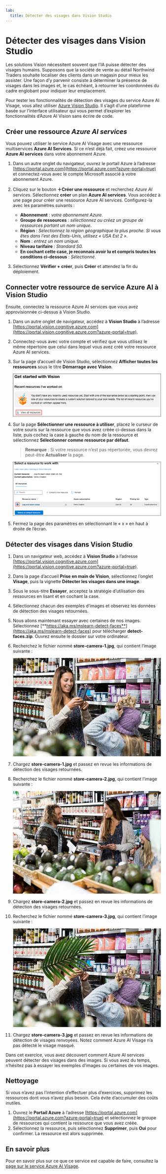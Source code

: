 ```yaml
---
lab:
  title: Détecter des visages dans Vision Studio
---
```


# Détecter des visages dans Vision Studio

Les solutions Vision nécessitent souvent que l’IA puisse détecter des visages humains. Supposons que la société de vente au détail Northwind Traders souhaite localiser des clients dans un magasin pour mieux les assister. Une façon d’y parvenir consiste à déterminer la présence de visages dans les images et, le cas échéant, à retourner les coordonnées du cadre englobant pour indiquer leur emplacement.

Pour tester les fonctionnalités de détection des visages du service Azure AI Visage, vous allez utiliser [Azure Vision Studio](https://portal.vision.cognitive.azure.com/). Il s’agit d’une plateforme basée sur l’interface utilisateur qui vous permet d’explorer les fonctionnalités d’Azure AI Vision sans écrire de code.

## Créer une ressource *Azure AI services*

Vous pouvez utiliser le service Azure AI Visage avec une ressource multiservices **Azure AI Services**. Si ce n’est déjà fait, créez une ressource **Azure AI services** dans votre abonnement Azure.

1. Dans un autre onglet du navigateur, ouvrez le portail Azure à l’adresse [https://portal.azure.com](https://portal.azure.com?azure-portal=true) et connectez-vous avec le compte Microsoft associé à votre abonnement Azure.

1. Cliquez sur le bouton **&#65291;Créer une ressource** et recherchez *Azure AI services*. Sélectionnez **créer** un plan **Azure AI services**. Vous accédez à une page pour créer une ressource Azure AI services. Configurez-la avec les paramètres suivants :
    - **Abonnement** : *votre abonnement Azure*.
    - **Groupe de ressources** : *sélectionnez ou créez un groupe de ressources portant un nom unique*.
    - **Région** : *Sélectionnez la région géographique la plus proche. Si vous êtes dans l’est des États-Unis, utilisez « USA Est 2 »*.
    - **Nom** : *entrez un nom unique.*
    - **Niveau tarifaire** : *Standard S0.*
    - **En cochant cette case, je reconnais avoir lu et compris toutes les conditions ci-dessous** : *Sélectionné*.

1. Sélectionnez **Vérifier + créer**, puis **Créer** et attendez la fin du déploiement.

## Connecter votre ressource de service Azure AI à Vision Studio

Ensuite, connectez la ressource Azure AI services que vous avez approvisionnée ci-dessus à Vision Studio.

1. Dans un autre onglet de navigateur, accédez à **Vision Studio** à l’adresse [https://portal.vision.cognitive.azure.com](https://portal.vision.cognitive.azure.com?azure-portal=true).

1. Connectez-vous avec votre compte et vérifiez que vous utilisez le même répertoire que celui dans lequel vous avez créé votre ressource Azure AI services.

1. Sur la page d’accueil de Vision Studio, sélectionnez **Afficher toutes les ressources** sous le titre **Démarrage avec Vision**.

    ![Dans Vision Studio, Le lien Afficher toutes les ressources est en surbrillance dans la section Démarrage avec Vision.](./media/analyze-images-vision/vision-resources.png)

1. Sur la page **Sélectionner une ressource à utiliser**, placez le curseur de votre souris sur la ressource que vous avez créée ci-dessus dans la liste, puis cochez la case à gauche du nom de la ressource et sélectionnez **Sélectionner comme ressource par défaut**.

    > **Remarque** : Si votre ressource n’est pas répertoriée, vous devrez peut-être **Actualiser** la page.

    ![La boîte de dialogue Sélectionner une ressource à utiliser s’affiche avec la ressource Cognitive Services cog-ms-learn-vision-SUFFIX mise en surbrillance et cochée. Le bouton Sélectionner comme ressource par défaut est en surbrillance.](./media/analyze-images-vision/default-resource.png)

1. Fermez la page des paramètres en sélectionnant le « x » en haut à droite de l’écran.

## Détecter des visages dans Vision Studio 

1. Dans un navigateur web, accédez à **Vision Studio** à l’adresse [https://portal.vision.cognitive.azure.com](https://portal.vision.cognitive.azure.com?azure-portal=true).

1. Dans la page d’accueil **Prise en main de Vision**, sélectionnez l’onglet **Visage**, puis la vignette **Détecter les visages dans une image**.

1. Sous le sous-titre **Essayer**, acceptez la stratégie d’utilisation des ressources en lisant et en cochant la case.  

1. Sélectionnez chacun des exemples d’images et observez les données de détection des visages retournées.

1. Nous allons maintenant essayer avec certaines de nos images. Sélectionnez [**https://aka.ms/mslearn-detect-faces**](https://aka.ms/mslearn-detect-faces) pour télécharger **detect-faces.zip**. Ouvrez ensuite le dossier sur votre ordinateur.

1. Recherchez le fichier nommé **store-camera-1.jpg**, qui contient l’image suivante :

    ![Image de personnes dans un magasin.](./media/create-face-solutions/store-camera-1.jpg)

1. Chargez **store-camera-1.jpg** et passez en revue les informations de détection des visages retournées.

1. Recherchez le fichier nommé **store-camera-2.jpg**, qui contient l’image suivante :

    ![Image d’un plus grand nombre de personnes dans un magasin.](./media/create-face-solutions/store-camera-2.jpg)

1. Chargez **store-camera-2.jpg** et passez en revue les informations de détection des visages retournées.

1. Recherchez le fichier nommé **store-camera-3.jpg**, qui contient l’image suivante :

    ![Image de personnes dans un magasin avec une plante masquant un visage.](./media/create-face-solutions/store-camera-3.jpg)

1. Chargez **store-camera-3.jpg** et passez en revue les informations de détection de visages renvoyées. Notez comment Azure AI Visage n’a pas détecté le visage masqué.

Dans cet exercice, vous avez découvert comment Azure AI services peuvent détecter des visages dans des images. Si vous avez du temps, n’hésitez pas à essayer les exemples d’images ou certaines de vos images.

## Nettoyage

Si vous n’avez pas l’intention d’effectuer plus d’exercices, supprimez les ressources dont vous n’avez plus besoin. Cela évite d’accumuler des coûts inutiles.

1. Ouvrez le **Portail Azure** à l’adresse [https://portal.azure.com](https://portal.azure.com?azure-portal=true) et sélectionnez le groupe de ressources qui contient la ressource que vous avez créée.
1. Sélectionnez la ressource, puis sélectionnez **Supprimer**, puis **Oui** pour confirmer. La ressource est alors supprimée.

## En savoir plus

Pour en savoir plus sur ce que ce service est capable de faire, consultez la [page sur le service Azure AI Visage](https://learn.microsoft.com/azure/ai-services/computer-vision/overview-identity).

